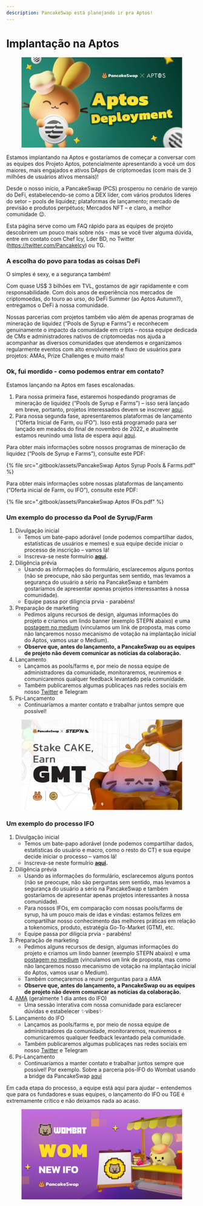 ```yaml
---
description: PancakeSwap está planejando ir pra Aptos!
---
```


# Implantação na Aptos



<figure><img src=".gitbook/assets/Aptos.png" alt=""><figcaption></figcaption></figure>

Estamos implantando na Aptos e gostaríamos de começar a conversar com as equipes dos Projeto Aptos, potencialmente apresentando a você um dos maiores, mais engajados e ativos DApps de criptomoedas (com mais de 3 milhões de usuários ativos mensais)!&#x20;

Desde o nosso início, a PancakeSwap (PCS) prosperou no cenário de varejo do DeFi, estabelecendo-se como a DEX líder, com vários produtos líderes do setor – pools de liquidez; plataformas de lançamento; mercado de previsão e produtos perpétuos; Mercados NFT – e claro, a melhor comunidade 😉.&#x20;

Esta página serve como um FAQ rápido para as equipes de projeto descobrirem um pouco mais sobre nós - mas se você tiver alguma dúvida, entre em contato com Chef Icy, Lder BD, no Twitter (https://twitter.com/PancakeIcy) ou TG.

### A escolha do povo para todas as coisas DeFi

O simples é sexy, e a segurança também!&#x20;

Com quase US$ 3 bilhões em TVL, gostamos de agir rapidamente e com responsabilidade. Com dois anos de experiência nos mercados de criptomoedas, do touro ao urso, do DeFi Summer (ao Aptos Autumn?), entregamos o DeFi à nossa comunidade.&#x20;

Nossas parcerias com projetos também vão além de apenas programas de mineração de liquidez (“Pools de Syrup e Farms”) e reconhecem genuinamente o impacto da comunidade em cripts – nossa equipe dedicada de CMs e administradores nativos de criptomoedas nos ajuda a acompanhar as diversos comunidades que atendemos e organizamos regularmente eventos com alto envolvimento e fluxo de usuários para projetos: AMAs, Prize Challenges e muito mais!

### Ok, fui mordido - como podemos entrar em contato?

Estamos lançando na Aptos em fases escalonadas.

1. Para nossa primeira fase, estaremos hospedando programas de mineração de liquidez (“Pools de Syrup e Farms”) – isso será lançado em breve, portanto, projetos interessados devem se inscrever [aqui](https://docs.google.com/forms/d/e/1FAIpQLSceljMty-AKliByIMX6d1Kqtn88hMnzXnp\_DRBEQ7XptwiOGw/viewform).
2. Para nossa segunda fase, apresentaremos plataformas de lançamento (“Oferta Inicial de Farm, ou IFO”). Isso está programado para ser lançado em meados do final de novembro de 2022, e atualmente estamos reunindo uma lista de espera aqui [aqui](https://docs.google.com/forms/d/e/1FAIpQLSf9gWv9L8U0PGYgl-ymeX1qgXncBSlJ1HV5gB6ZeW7e4ekV\_w/viewform).

Para obter mais informações sobre nossos programas de mineração de liquidez (“Pools de Syrup e Farms”), consulte este PDF:

{% file src=".gitbook/assets/PancakeSwap Aptos Syrup Pools & Farms.pdf" %}

Para obter mais informações sobre nossas plataformas de lançamento (“Oferta inicial de Farm, ou IFO”), consulte este PDF:

{% file src=".gitbook/assets/PancakeSwap Aptos IFOs.pdf" %}

### Um exemplo do processo da Pool de Syrup/Farm

1. Divulgação inicial
   * Temos um bate-papo adorável (onde podemos compartilhar dados, estatísticas de usuários e memes) e sua equipe decide iniciar o processo de inscrição – vamos lá!
   * Inscreva-se neste formulrio [**aqui**](https://docs.google.com/forms/d/e/1FAIpQLSceljMty-AKliByIMX6d1Kqtn88hMnzXnp\_DRBEQ7XptwiOGw/viewform)**.**
2. Diligência prévia
   * Usando as informações do formulário, esclarecemos alguns pontos (não se preocupe, não são perguntas sem sentido, mas levamos a segurança do usuário a sério na PancakeSwap e também gostaríamos de apresentar apenas projetos interessantes à nossa comunidade).
   * Equipe passa por diligncia prvia - parabéns!
3. Preparação de marketing
   * Pedimos alguns recursos de design, algumas informações do projeto e criamos um lindo banner (exemplo STEPN abaixo) e uma [postagem no medium](https://pancakeswap.finance/voting/proposal/QmTPyGYpg7Y4dEc9jLB9kwBrLe5kmnDSLfmk3GcFqPpdqs) (vinculamos um link de proposta, mas como não lançaremos nosso mecanismo de votação na implantação inicial do Aptos, vamos usar o Medium).
   * **Observe que, antes do lançamento, a PancakeSwap ou as equipes de projeto não devem comunicar as notícias da colaboração.**
4. Lançamento
   * Lançamos as pools/farms e, por meio de nossa equipe de administradores da comunidade, monitoraremos, reuniremos e comunicaremos qualquer feedback levantado pela comunidade.
   * Também publicaremos algumas publicaçes nas redes sociais em nosso [Twitter](https://twitter.com/pancakeswap/status/1501537445401481217) e Telegram
5. Ps-Lançamento
   * Continuaríamos a manter contato e trabalhar juntos sempre que possível!

<figure><img src=".gitbook/assets/image1.png" alt=""><figcaption></figcaption></figure>

### Um exemplo do processo IFO

1. Divulgação inicial
   * Temos um bate-papo adorável (onde podemos compartilhar dados, estatísticas do usuário e macro, como o resto do CT) e sua equipe decide iniciar o processo – vamos lá!
   * Inscreva-se neste formulrio [**aqui**](https://docs.google.com/forms/d/e/1FAIpQLSceljMty-AKliByIMX6d1Kqtn88hMnzXnp\_DRBEQ7XptwiOGw/viewform)**.**
2. Diligência prévia
   * Usando as informações do formulário, esclarecemos alguns pontos (não se preocupe, não são perguntas sem sentido, mas levamos a segurança do usuário a sério na PancakeSwap e também gostaríamos de apresentar apenas projetos interessantes à nossa comunidade).
   * Para nossos IFOs, em comparação com nossas pools/farms de syrup, há um pouco mais de idas e vindas: estamos felizes em compartilhar nosso conhecimento das melhores práticas em relação a tokenomics, produto, estratégia Go-To-Market (GTM), etc.
   * Equipe passa por diligcia prvia - parabéns!
3. Preparação de marketing
   * Pedimos alguns recursos de design, algumas informações do projeto e criamos um lindo banner (exemplo STEPN abaixo) e uma [postagem no medium](https://pancakeswap.finance/voting/proposal/QmTPyGYpg7Y4dEc9jLB9kwBrLe5kmnDSLfmk3GcFqPpdqs) (vinculamos um link de proposta, mas como não lançaremos nosso mecanismo de votação na implantação inicial do Aptos, vamos usar o Medium).
   * Também começaremos a reunir perguntas para a AMA
   * **Observe que, antes do lançamento, a PancakeSwap ou as equipes de projeto não devem comunicar as notícias da colaboração.**
4. ​[AMA](https://twitter.com/PancakeSwap/status/1562648945721212929) (geralmente 1 dia antes do IFO)
   * Uma sessão interativa com nossa comunidade para esclarecer dúvidas e estabelecer ✨vibes✨
5. Lançamento do IFO
   * Lançamos as pools/farms e, por meio de nossa equipe de administradores da comunidade, monitoraremos, reuniremos e comunicaremos qualquer feedback levantado pela comunidade.
   * Também publicaremos algumas publicaçes nas redes sociais em nosso [Twitter](https://twitter.com/pancakeswap/status/1501537445401481217) e Telegram
6. Ps-Lançamento
   * Continuaríamos a manter contato e trabalhar juntos sempre que possível! Por exemplo. Sobre a parceria pós-IFO do Wombat usando a bridge da PancakeSwap [aqui](https://twitter.com/PancakeSwap/status/1566694245213556737)​

Em cada etapa do processo, a equipe está aqui para ajudar – entendemos que para os fundadores e suas equipes, o lançamento do IFO ou TGE é extremamente crítico e não deixamos nada ao acaso.

<figure><img src=".gitbook/assets/image2.png" alt=""><figcaption></figcaption></figure>
